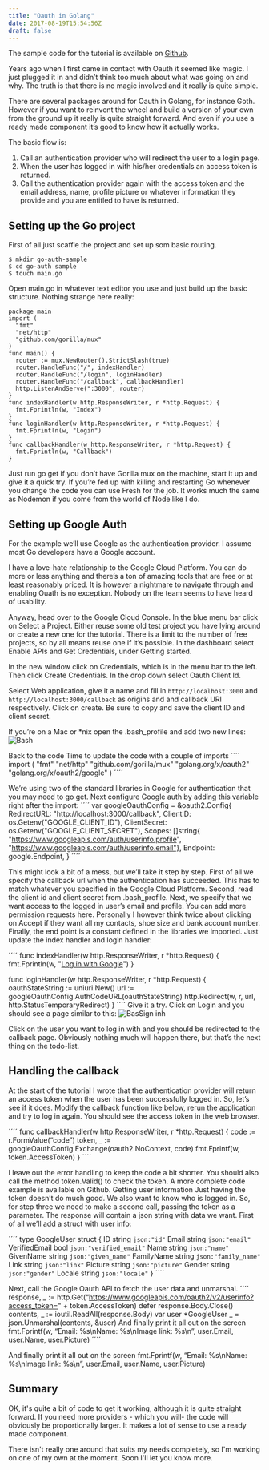 ```yaml
---
title: "Oauth in Golang"
date: 2017-08-19T15:54:56Z
draft: false
---
```

The sample code for the tutorial is available on [Github](https://github.com/hfogelberg/go-auth-demo).

Years ago when I first came in contact with Oauth it seemed like magic. I just plugged it in and didn’t think too much about what was going on and why. The truth is that there is no magic involved and it really is quite simple.

There are several packages around for Oauth in Golang, for instance Goth. However if you want to reinvent the wheel and build a version of your own from the ground up it really is quite straight forward. And even if you use a ready made component it’s good to know how it actually works.

The basic flow is:
1. Call an authentication provider who will redirect the user to a login page.
2. When the user has logged in with his/her credentials an access token is returned.
3. Call the authentication provider again with the access token and the email address, name, profile picture or whatever information they provide and you are entitled to have is returned.

## Setting up the Go project
First of all just scaffle the project and set up som basic routing.
````
$ mkdir go-auth-sample
$ cd go-auth sample
$ touch main.go
````

Open main.go in whatever text editor you use and just build up the basic structure. Nothing strange here really:
````
package main
import (
  "fmt"
  "net/http"
  "github.com/gorilla/mux"
)
func main() {
  router := mux.NewRouter().StrictSlash(true)
  router.HandleFunc("/", indexHandler)
  router.HandleFunc("/login", loginHandler)
  router.HandleFunc("/callback", callbackHandler)
  http.ListenAndServe(":3000", router)
}
func indexHandler(w http.ResponseWriter, r *http.Request) {
  fmt.Fprintln(w, "Index")
}
func loginHandler(w http.ResponseWriter, r *http.Request) {
  fmt.Fprintln(w, "Login")
}
func callbackHandler(w http.ResponseWriter, r *http.Request) {
  fmt.Fprintln(w, "Callback")
}
````

Just run go get if you don’t have Gorilla mux on the machine, start it up and give it a quick try. If you’re fed up with killing and restarting Go whenever you change the code you can use Fresh for the job. It works much the same as Nodemon if you come from the world of Node like I do.

## Setting up Google Auth
For the example we’ll use Google as the authentication provider. I assume most Go developers have a Google account.

I have a love-hate relationship to the Google Cloud Platform. You can do more or less anything and there’s a ton of amazing tools that are free or at least reasonably priced. It is however a nightmare to navigate through and enabling Ouath is no exception. Nobody on the team seems to have heard of usability.

Anyway, head over to the Google Cloud Console. In the blue menu bar click on Select a Project. Either reuse some old test project you have lying around or create a new one for the tutorial. There is a limit to the number of free projects, so by all means reuse one if it’s possible.
In the dashboard select Enable APIs and Get Credentials, under Getting started.

In the new window click on Credentials, which is in the menu bar to the left. Then click Create Credentials. In the drop down select Oauth Client Id.

Select Web application, give it a name and fill in `http://localhost:3000` and `http://localhost:3000/callback` as origins and and callback URI respectively. Click on create. Be sure to copy and save the client ID and client secret.

If you’re on a Mac or *nix open the .bash_profile and add two new lines:
![Bash](/bash.png)

Back to the code
Time to update the code with a couple of imports
´´´´
import (
  "fmt"
  "net/http"
  "github.com/gorilla/mux"
  "golang.org/x/oauth2"
  "golang.org/x/oauth2/google"
)
´´´´

We’re using two of the standard libraries in Google for authentication that you may need to go get.
Next configure Google auth by adding this variable right after the import:
´´´´
var googleOauthConfig = &oauth2.Config{
  RedirectURL: "http://localhost:3000/callback",
  ClientID: os.Getenv("GOOGLE_CLIENT_ID"),
  ClientSecret: os.Getenv("GOOGLE_CLIENT_SECRET"),
  Scopes: []string{
    "https://www.googleapis.com/auth/userinfo.profile",
    "https://www.googleapis.com/auth/userinfo.email"},
  Endpoint: google.Endpoint,
}
´´´´

This might look a bit of a mess, but we’ll take it step by step. First of all we specify the callback url when the authentication has succeeded. This has to match whatever you specified in the Google Cloud Platform. Second, read the client id and client secret from .bash_profile. Next, we specify that we want access to the logged in user’s email and profile. You can add more permission requests here. Personally I however think twice about clicking on Accept if they want all my contacts, shoe size and bank account number. Finally, the end point is a constant defined in the libraries we imported.
Just update the index handler and login handler:

´´´´
func indexHandler(w http.ResponseWriter, r *http.Request) {
  fmt.Fprintln(w, "<a href='/login'>Log in with Google</a>")
}

func loginHandler(w http.ResponseWriter, r *http.Request) {
  oauthStateString := uniuri.New()
  url := googleOauthConfig.AuthCodeURL(oauthStateString)
  http.Redirect(w, r, url, http.StatusTemporaryRedirect)
}
´´´´
Give it a try. Click on Login and you should see a page similar to this:
![BasSign inh](/sign-in.png)

Click on the user you want to log in with and you should be redirected to the callback page. Obviously nothing much will happen there, but that’s the next thing on the todo-list.

## Handling the callback
At the start of the tutorial I wrote that the authentication provider will return an access token when the user has been successfully logged in. So, let’s see if it does. Modify the callback function like below, rerun the application and try to log in again. You should see the access token in the web browser.

´´´´
func callbackHandler(w http.ResponseWriter, r *http.Request) {
  code := r.FormValue(“code”)
  token, _ := googleOauthConfig.Exchange(oauth2.NoContext, code)
  fmt.Fprintf(w, token.AccessToken)
}
´´´´

I leave out the error handling to keep the code a bit shorter. You should also call the method token.Valid() to check the token. A more complete code example is available on Github.
Getting user information
Just having the token doesn’t do much good. We also want to know who is logged in. So, for step three we need to make a second call, passing the token as a parameter. The response will contain a json string with data we want. First of all we’ll add a struct with user info:

´´´´
type GoogleUser struct {
  ID string `json:"id"`
  Email string `json:"email"`
  VerifiedEmail bool `json:"verified_email"`
  Name string `json:"name"`
  GivenName string `json:"given_name"`
  FamilyName string `json:"family_name"`
  Link string `json:"link"`
  Picture string `json:"picture"`
  Gender string `json:"gender"`
  Locale string `json:"locale"`
}
´´´´

Next, call the Google Oauth API to fetch the user data and unmarshal.
´´´´
response, _ := http.Get(“https://www.googleapis.com/oauth2/v2/userinfo?access_token=" + token.AccessToken)
defer response.Body.Close()
contents, _ := ioutil.ReadAll(response.Body)
var user *GoogleUser
_ = json.Unmarshal(contents, &user)
And finally print it all out on the screen
fmt.Fprintf(w, “Email: %s\nName: %s\nImage link: %s\n”, user.Email, user.Name, user.Picture)
´´´´

And finally print it all out on the screen
fmt.Fprintf(w, “Email: %s\nName: %s\nImage link: %s\n”, user.Email, user.Name, user.Picture)

## Summary
OK, it's quite a bit of code to get it working, although it is quite straight forward. If you need more providers - which you will- the code will obviously be proportionally larger. It makes a lot of sense to use a ready made component.

There isn't really one around that suits my needs completely, so I'm working on one of my own at the moment. Soon I'll let you know more.
